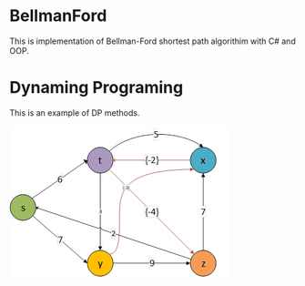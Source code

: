 
# BellmanFord
This is implementation of Bellman-Ford shortest path algorithim with C# and OOP.
# Dynaming Programing
This is an example of DP methods.

![Sample Graph](/images/sampleGraph.png)

